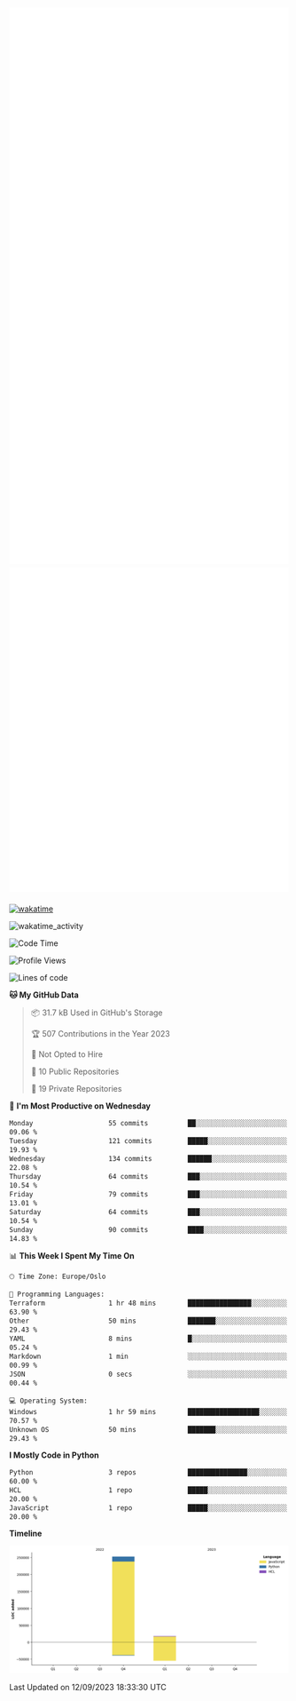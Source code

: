 ![Metrics](/metrics.svg)![Additional metrics](metrics.additional.svg)
----------------------------------------------------------------------------------------------------------------------------------------------------

[![wakatime](https://wakatime.com/badge/user/139c3dc8-b99d-475a-b6b4-e7663d03add8.svg)](https://wakatime.com/@139c3dc8-b99d-475a-b6b4-e7663d03add8)

![wakatime_activity](https://wakatime.com/share/@merca/d0fb6363-0f77-40ae-9525-9b9347ed2e36.svg)

<!--START_SECTION:waka-->
![Code Time](http://img.shields.io/badge/Code%20Time-6%2C751%20hrs%2029%20mins-blue)

![Profile Views](http://img.shields.io/badge/Profile%20Views-0-blue)

![Lines of code](https://img.shields.io/badge/From%20Hello%20World%20I%27ve%20Written-270.4%20thousand%20lines%20of%20code-blue)

**🐱 My GitHub Data** 

> 📦 31.7 kB Used in GitHub's Storage 
 > 
> 🏆 507 Contributions in the Year 2023
 > 
> 🚫 Not Opted to Hire
 > 
> 📜 10 Public Repositories 
 > 
> 🔑 19 Private Repositories 
 > 
📅 **I'm Most Productive on Wednesday** 

```text
Monday                   55 commits          ██░░░░░░░░░░░░░░░░░░░░░░░   09.06 % 
Tuesday                  121 commits         █████░░░░░░░░░░░░░░░░░░░░   19.93 % 
Wednesday                134 commits         ██████░░░░░░░░░░░░░░░░░░░   22.08 % 
Thursday                 64 commits          ███░░░░░░░░░░░░░░░░░░░░░░   10.54 % 
Friday                   79 commits          ███░░░░░░░░░░░░░░░░░░░░░░   13.01 % 
Saturday                 64 commits          ███░░░░░░░░░░░░░░░░░░░░░░   10.54 % 
Sunday                   90 commits          ████░░░░░░░░░░░░░░░░░░░░░   14.83 % 
```


📊 **This Week I Spent My Time On** 

```text
🕑︎ Time Zone: Europe/Oslo

💬 Programming Languages: 
Terraform                1 hr 48 mins        ████████████████░░░░░░░░░   63.90 % 
Other                    50 mins             ███████░░░░░░░░░░░░░░░░░░   29.43 % 
YAML                     8 mins              █░░░░░░░░░░░░░░░░░░░░░░░░   05.24 % 
Markdown                 1 min               ░░░░░░░░░░░░░░░░░░░░░░░░░   00.99 % 
JSON                     0 secs              ░░░░░░░░░░░░░░░░░░░░░░░░░   00.44 % 

💻 Operating System: 
Windows                  1 hr 59 mins        ██████████████████░░░░░░░   70.57 % 
Unknown OS               50 mins             ███████░░░░░░░░░░░░░░░░░░   29.43 % 
```

**I Mostly Code in Python** 

```text
Python                   3 repos             ███████████████░░░░░░░░░░   60.00 % 
HCL                      1 repo              █████░░░░░░░░░░░░░░░░░░░░   20.00 % 
JavaScript               1 repo              █████░░░░░░░░░░░░░░░░░░░░   20.00 % 
```



**Timeline**

![Lines of Code chart](https://raw.githubusercontent.com/merca/merca/current/assets/bar_graph.png)


 Last Updated on 12/09/2023 18:33:30 UTC
<!--END_SECTION:waka-->
